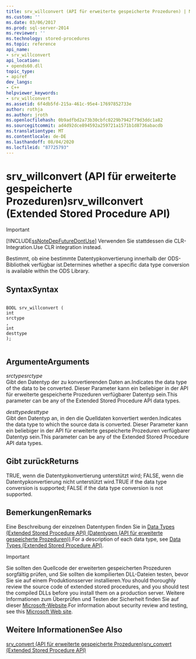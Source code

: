 ```yaml
---
title: srv_willconvert (API für erweiterte gespeicherte Prozeduren) | Microsoft-Dokumentation
ms.custom: ''
ms.date: 03/06/2017
ms.prod: sql-server-2014
ms.reviewer: ''
ms.technology: stored-procedures
ms.topic: reference
api_name:
- srv_willconvert
api_location:
- opends60.dll
topic_type:
- apiref
dev_langs:
- C++
helpviewer_keywords:
- srv_willconvert
ms.assetid: 6f4db5fd-215a-461c-95e4-17697852733e
author: rothja
ms.author: jroth
ms.openlocfilehash: 0b9adfbd2a73b30cbfc0229b7942f79d3ddc1a82
ms.sourcegitcommit: ad4d92dce894592a259721a1571b1d8736abacdb
ms.translationtype: MT
ms.contentlocale: de-DE
ms.lasthandoff: 08/04/2020
ms.locfileid: "87725793"
---
```

# <a name="srv_willconvert-extended-stored-procedure-api"></a><span data-ttu-id="1b1ff-102">srv_willconvert (API für erweiterte gespeicherte Prozeduren)</span><span class="sxs-lookup"><span data-stu-id="1b1ff-102">srv_willconvert (Extended Stored Procedure API)</span></span>
    
> [!IMPORTANT]  
>  [!INCLUDE[ssNoteDepFutureDontUse](../../includes/ssnotedepfuturedontuse-md.md)] <span data-ttu-id="1b1ff-103">Verwenden Sie stattdessen die CLR-Integration.</span><span class="sxs-lookup"><span data-stu-id="1b1ff-103">Use CLR integration instead.</span></span>  
  
 <span data-ttu-id="1b1ff-104">Bestimmt, ob eine bestimmte Datentypkonvertierung innerhalb der ODS-Bibliothek verfügbar ist.</span><span class="sxs-lookup"><span data-stu-id="1b1ff-104">Determines whether a specific data type conversion is available within the ODS Library.</span></span>  
  
## <a name="syntax"></a><span data-ttu-id="1b1ff-105">Syntax</span><span class="sxs-lookup"><span data-stu-id="1b1ff-105">Syntax</span></span>  
  
```  
  
BOOL srv_willconvert (  
int  
srctype  
,  
int  
desttype   
);  
  
```  
  
## <a name="arguments"></a><span data-ttu-id="1b1ff-106">Argumente</span><span class="sxs-lookup"><span data-stu-id="1b1ff-106">Arguments</span></span>  
 <span data-ttu-id="1b1ff-107">*srctype*</span><span class="sxs-lookup"><span data-stu-id="1b1ff-107">*srctype*</span></span>  
 <span data-ttu-id="1b1ff-108">Gibt den Datentyp der zu konvertierenden Daten an.</span><span class="sxs-lookup"><span data-stu-id="1b1ff-108">Indicates the data type of the data to be converted.</span></span> <span data-ttu-id="1b1ff-109">Dieser Parameter kann ein beliebiger in der API für erweiterte gespeicherte Prozeduren verfügbarer Datentyp sein.</span><span class="sxs-lookup"><span data-stu-id="1b1ff-109">This parameter can be any of the Extended Stored Procedure API data types.</span></span>  
  
 <span data-ttu-id="1b1ff-110">*desttype*</span><span class="sxs-lookup"><span data-stu-id="1b1ff-110">*desttype*</span></span>  
 <span data-ttu-id="1b1ff-111">Gibt den Datentyp an, in den die Quelldaten konvertiert werden.</span><span class="sxs-lookup"><span data-stu-id="1b1ff-111">Indicates the data type to which the source data is converted.</span></span> <span data-ttu-id="1b1ff-112">Dieser Parameter kann ein beliebiger in der API für erweiterte gespeicherte Prozeduren verfügbarer Datentyp sein.</span><span class="sxs-lookup"><span data-stu-id="1b1ff-112">This parameter can be any of the Extended Stored Procedure API data types.</span></span>  
  
## <a name="returns"></a><span data-ttu-id="1b1ff-113">Gibt zurück</span><span class="sxs-lookup"><span data-stu-id="1b1ff-113">Returns</span></span>  
 <span data-ttu-id="1b1ff-114">TRUE, wenn die Datentypkonvertierung unterstützt wird; FALSE, wenn die Datentypkonvertierung nicht unterstützt wird.</span><span class="sxs-lookup"><span data-stu-id="1b1ff-114">TRUE if the data type conversion is supported; FALSE if the data type conversion is not supported.</span></span>  
  
## <a name="remarks"></a><span data-ttu-id="1b1ff-115">Bemerkungen</span><span class="sxs-lookup"><span data-stu-id="1b1ff-115">Remarks</span></span>  
 <span data-ttu-id="1b1ff-116">Eine Beschreibung der einzelnen Datentypen finden Sie in [Data Types (Extended Stored Procedure API) (Datentypen (API für erweiterte gespeicherte Prozeduren))](data-types-extended-stored-procedure-api.md).</span><span class="sxs-lookup"><span data-stu-id="1b1ff-116">For a description of each data type, see [Data Types &#40;Extended Stored Procedure API&#41;](data-types-extended-stored-procedure-api.md).</span></span>  
  
> [!IMPORTANT]  
>  <span data-ttu-id="1b1ff-117">Sie sollten den Quellcode der erweiterten gespeicherten Prozeduren sorgfältig prüfen, und Sie sollten die kompilierten DLL-Dateien testen, bevor Sie sie auf einem Produktionsserver installieren.</span><span class="sxs-lookup"><span data-stu-id="1b1ff-117">You should thoroughly review the source code of extended stored procedures, and you should test the compiled DLLs before you install them on a production server.</span></span> <span data-ttu-id="1b1ff-118">Weitere Informationen zum Überprüfen und Testen der Sicherheit finden Sie auf dieser [Microsoft-Website](https://go.microsoft.com/fwlink/?LinkID=54761&amp;clcid=0x409https://msdn.microsoft.com/security/).</span><span class="sxs-lookup"><span data-stu-id="1b1ff-118">For information about security review and testing, see this [Microsoft Web site](https://go.microsoft.com/fwlink/?LinkID=54761&amp;clcid=0x409https://msdn.microsoft.com/security/).</span></span>  
  
## <a name="see-also"></a><span data-ttu-id="1b1ff-119">Weitere Informationen</span><span class="sxs-lookup"><span data-stu-id="1b1ff-119">See Also</span></span>  
 [<span data-ttu-id="1b1ff-120">srv_convert (API für erweiterte gespeicherte Prozeduren)</span><span class="sxs-lookup"><span data-stu-id="1b1ff-120">srv_convert &#40;Extended Stored Procedure API&#41;</span></span>](srv-convert-extended-stored-procedure-api.md)  
  
  
